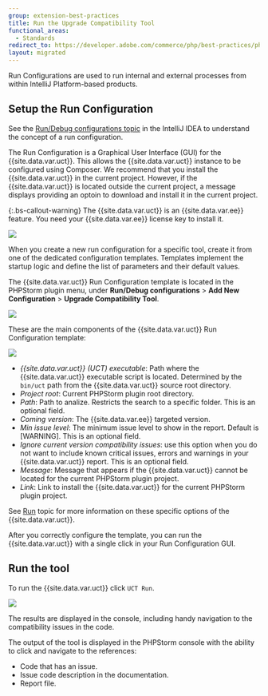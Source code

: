 ```yaml
---
group: extension-best-practices
title: Run the Upgrade Compatibility Tool
functional_areas:
  - Standards
redirect_to: https://developer.adobe.com/commerce/php/best-practices/phpstorm/run-configuration/
layout: migrated
---
```


Run Configurations are used to run internal and external processes from within IntelliJ Platform-based products.

## Setup the Run Configuration

See the [Run/Debug configurations topic](https://www.jetbrains.com/help/idea/run-debug-configuration.html) in the IntelliJ IDEA to understand the concept of a run configuration.

The Run Configuration is a Graphical User Interface (GUI) for the {{site.data.var.uct}}. This allows the {{site.data.var.uct}} instance to be configured using Composer. We recommend that you install the {{site.data.var.uct}} in the current project. However, if the {{site.data.var.uct}} is located outside the current project, a message displays providing an optoin to download and install it in the current project.

{:.bs-callout-warning}
The {{site.data.var.uct}} is an {{site.data.var.ee}} feature. You need your {{site.data.var.ee}} license key to install it.

![]({{site.baseurl}}/common/images/phpstorm/uct-run-configuration-1-min.gif)

When you create a new run configuration for a specific tool, create it from one of the dedicated configuration templates. Templates implement the startup logic and define the list of parameters and their default values.

The {{site.data.var.uct}} Run Configuration template is located in the PHPStorm plugin menu, under **Run/Debug configurations** > **Add New Configuration** > **Upgrade Compatibility Tool**.

![]({{site.baseurl}}/common/images/phpstorm/uct-run-configuration-template-position.png)

These are the main components of the {{site.data.var.uct}} Run Configuration template:

![]({{site.baseurl}}/common/images/phpstorm/uct-run-configuration-template-view.png)

*  *{{site.data.var.uct}} (UCT) executable*: Path where the {{site.data.var.uct}} executable script is located. Determined by the `bin/uct` path from the {{site.data.var.uct}} source root directory.
*  *Project root*: Current PHPStorm plugin root directory.
*  *Path*: Path to analize. Restricts the search to a specific folder. This is an optional field.
*  *Coming version*: The {{site.data.var.ee}} targeted version.
*  *Min issue level*: The minimum issue level to show in the report. Default is [WARNING]. This is an optional field.
*  *Ignore current version compatibility issues*: use this option when you do not want to include known critical issues, errors and warnings in your {{site.data.var.uct}} report. This is an optional field.
*  *Message*: Message that appears if the {{site.data.var.uct}} cannot be located for the current PHPStorm plugin project.
*  *Link*: Link to install the {{site.data.var.uct}} for the current PHPStorm plugin project.

See [Run](https://experienceleague.adobe.com/docs/commerce-operations/upgrade-guide/upgrade-compatibility-tool/run.html) topic for more information on these specific options of the {{site.data.var.uct}}.

After you correctly configure the template, you can run the {{site.data.var.uct}} with a single click in your Run Configuration GUI.

## Run the tool

To run the {{site.data.var.uct}} click `UCT Run`.

![]({{site.baseurl}}/common/images/phpstorm/uct-run-configuration-3-min.gif)

The results are displayed in the console, including handy navigation to the compatibility issues in the code.

The output of the tool is displayed in the PHPStorm console with the ability to click and navigate to the references:

*  Code that has an issue.
*  Issue code description in the documentation.
*  Report file.
